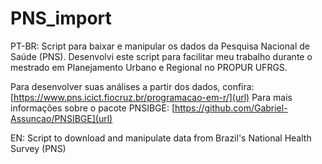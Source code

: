 # PNS_import
PT-BR: Script para baixar e manipular os dados da Pesquisa Nacional de Saúde (PNS).
Desenvolvi este script para facilitar meu trabalho durante o mestrado em Planejamento Urbano e Regional no PROPUR UFRGS.

Para desenvolver suas análises a partir dos dados, confira: [https://www.pns.icict.fiocruz.br/programacao-em-r/](url)
Para mais informações sobre o pacote PNSIBGE: [https://github.com/Gabriel-Assuncao/PNSIBGE](url)


EN: Script to download and manipulate data from Brazil's National Health Survey (PNS)

